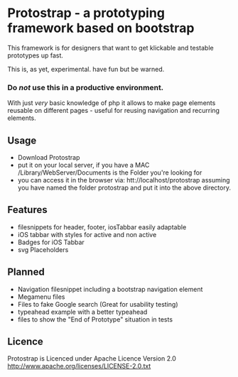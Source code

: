 # Protostrap - a prototyping framework based on bootstrap

This framework is for designers that want to get klickable and testable prototypes up fast.

This is, as yet, experimental. have fun but be warned.

### Do *not* use this in a productive environment.

With just *very* basic knowledge of php it allows to make page elements reusable on different pages - useful for reusing navigation and recurring elements.

## Usage
- Download Protostrap
- put it on your local server, if you have a MAC /Library/WebServer/Documents is the Folder you're looking for
- you can access it in the browser via: htt://localhost/protostrap assuming you have named the folder protostrap and put it into the above directory.

## Features
- filesnippets for header, footer, iosTabbar easily adaptable
- iOS tabbar with styles for active and non active
- Badges for iOS Tabbar
- svg Placeholders

## Planned
- Navigation filesnippet including a bootstrap navigation element
- Megamenu files
- Files to fake Google search (Great for usability testing)
- typeahead example with a better typeahead
- files to show the "End of Prototype" situation in tests

## Licence
Protostrap is Licenced under Apache Licence Version 2.0
http://www.apache.org/licenses/LICENSE-2.0.txt